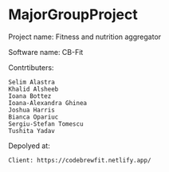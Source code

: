 # MajorGroupProject

Project name: Fitness and nutrition aggregator

Software name: CB-Fit

Contrtibuters:

    Selim Alastra
    Khalid Alsheeb
    Ioana Bottez
    Ioana-Alexandra Ghinea
    Joshua Harris
    Bianca Opariuc
    Sergiu-Stefan Tomescu
    Tushita Yadav
  
  
  
Depolyed at:

    Client: https://codebrewfit.netlify.app/

